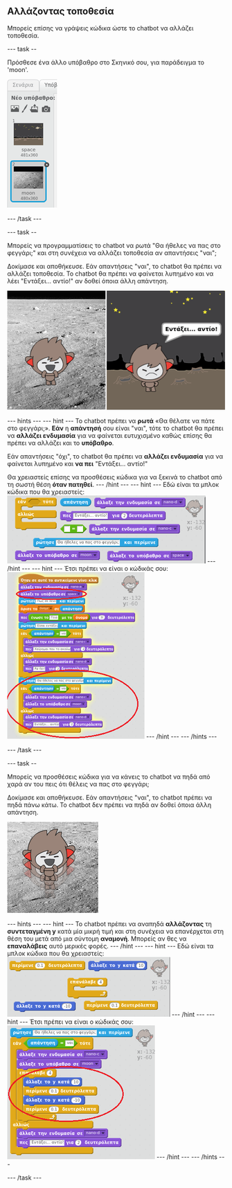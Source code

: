 ## Αλλάζοντας τοποθεσία

Μπορείς επίσης να γράψεις κώδικα ώστε το chatbot να αλλάζει τοποθεσία.

--- task --

Πρόσθεσε ένα άλλο υπόβαθρο στο Σκηνικό σου, για παράδειγμα το 'moon'.

![Προσθέτοντας το υπόβαθρο 'moon'](images/chatbot-moon.png)

--- /task ---

--- task --

Μπορείς να προγραμματίσεις το chatbot να ρωτά "Θα ήθελες να πας στο φεγγάρι;" και στη συνέχεια να αλλάζει τοποθεσία αν απαντήσεις "ναι";

Δοκίμασε και αποθήκευσε. Εάν απαντήσεις "ναι", το chatbot θα πρέπει να αλλάζει τοποθεσία. Το chatbot θα πρέπει να φαίνεται λυπημένο και να λέει "Εντάξει... αντίο!" αν δοθεί όποια άλλη απάντηση.

![Δοκιμάζοντας ένα μεταβαλλόμενο υπόβαθρο](images/chatbot-backdrop-test.png)

--- hints --- --- hint --- Το chatbot πρέπει να **ρωτά** «Θα θέλατε να πάτε στο φεγγάρι;». **Εάν** η **απάντησή** σου είναι "ναι", τότε το chatbot θα πρέπει να **αλλάζει ενδυμασία** για να φαίνεται ευτυχισμένο καθώς επίσης θα πρέπει να αλλάζει και το **υπόβαθρο**.

Εάν απαντήσεις "όχι", το chatbot θα πρέπει να **αλλάζει ενδυμασία** για να φαίνεται λυπημένο και **να πει** "Εντάξει... αντίο!"

Θα χρειαστείς επίσης να προσθέσεις κώδικα για να ξεκινά το chatbot από τη σωστή θέση **όταν πατηθεί**. --- /hint --- --- hint --- Εδώ είναι τα μπλοκ κώδικα που θα χρειαστείς: ![Blocks for changing the backdrop](images/chatbot-backdrop-blocks.png) --- /hint --- --- hint --- Έτσι πρέπει να είναι ο κώδικάς σου: ![Code for changing the backdrop](images/chatbot-backdrop-code.png) --- /hint --- --- /hints ---

--- /task ---

--- task --

Μπορείς να προσθέσεις κώδικα για να κάνεις το chatbot να πηδά από χαρά αν του πεις ότι θέλεις να πας στο φεγγάρι;

Δοκίμασε και αποθήκευσε. Εάν απαντήσεις "ναι", το chatbot πρέπει να πηδά πάνω κάτω. Το chatbot δεν πρέπει να πηδά αν δοθεί όποια άλλη απάντηση.

![Δοκιμάζοντας ένα αλτικό ChatBot](images/chatbot-jump-test.png)

--- hints --- --- hint --- Το chatbot πρέπει να αναπηδά **αλλάζοντας** τη **συντεταγμένη y** κατά μία μικρή τιμή και στη συνέχεια να επανέρχεται στη θέση του μετά από μια σύντομη **αναμονή**. Μπορείς αν θες να **επαναλάβεις** αυτό μερικές φορές. --- /hint --- --- hint --- Εδώ είναι τα μπλοκ κώδικα που θα χρειαστείς: ![Blocks for a jumping ChatBot](images/chatbot-jump-blocks.png) --- /hint --- --- hint --- Έτσι πρέπει να είναι ο κώδικάς σου: ![Code for a jumping ChatBot](images/chatbot-jump-code.png) --- /hint --- --- /hints ---

--- /task ---